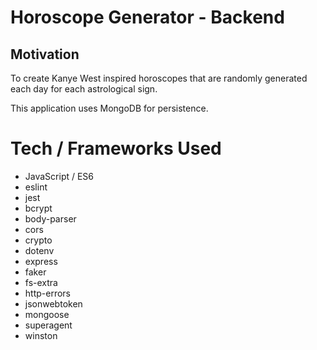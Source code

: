 # Horoscope Generator - Backend

## Motivation

To create Kanye West inspired horoscopes that are randomly generated each day for each astrological sign. 

This application uses MongoDB for persistence.


# Tech / Frameworks Used

* JavaScript / ES6
* eslint
* jest
* bcrypt
* body-parser
* cors
* crypto
* dotenv
* express
* faker
* fs-extra
* http-errors
* jsonwebtoken
* mongoose
* superagent
* winston